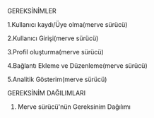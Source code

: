 GEREKSİNİMLER 

 1.Kullanıcı kaydı/Üye olma(merve sürücü)

 2.Kullanıcı Girişi(merve sürücü)

 3.Profil oluşturma(merve sürücü)

 4.Bağlantı Ekleme ve Düzenleme(merve sürücü)

 5.Analitik Gösterim(merve sürücü)


GEREKSİNİM DAĞILIMLARI

 1. Merve sürücü'nün Gereksinim Dağılımı